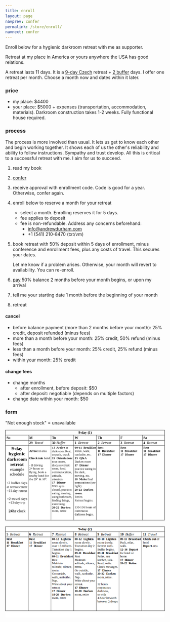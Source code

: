```yaml
---
title: enroll
layout: page
navprev: confer
permalink: /store/enroll/
navnext: confer
---
```


Enroll below for a hygienic darkroom retreat with me as supporter.

Retreat at my place in America or yours anywhere the USA has good relations.

A retreat lasts 11 days. It is a [9-day Czech](/format#czech) retreat + [2 buffer](/format#extra) days. I offer one retreat per month. Choose a month now and dates within it later.

### price

- my place: $4400
- your place: $5000 + expenses (transportation, accommodation, materials). Darkroom construction takes 1-2 weeks. Fully functional house required.

### process

The process is more involved than usual. It lets us get to know each other and begin working together. It shows each of us the other's reliability and ability to follow instructions. Sympathy and trust develop. All this is critical to a successful retreat with me. I aim for us to succeed.

1. read my book
3. [confer](/store/confer)
4. receive approval with enrollment code. Code is good for a year. Otherwise, confer again.
5. enroll below to reserve a month for your retreat 
	- select a month. Enrolling reserves it for 5 days.
	- fee applies to deposit
	- fee is non-refundable. Address any concerns beforehand:
		- info@andrewdurham.com
		- +1 (541) 210-8470 (txt/vm)
5. book retreat with 50% deposit within 5 days of enrollment, minus conference and enrollment fees, plus any costs of travel. This secures your dates. 

	Let me know if a problem arises. Otherwise, your month will revert to availability. You can re-enroll.
6. [pay](/store#pay) 50% balance 2 months before your month begins, or upon my arrival
7. tell me your starting date 1 month before the beginning of your month
8. retreat

#### cancel

- before balance payment (more than 2 months before your month): 25% credit, deposit refunded (minus fees)
- more than a month before your month: 25% credit, 50% refund (minus fees)
- less than a month before your month: 25% credit, 25% refund (minus fees)
- within your month: 25% credit

#### change fees

- change months
	- after enrollment, before deposit: $50
	- after deposit: negotiable (depends on multiple factors)
- change date within your month: $50

### form

"Not enough stock" = unavailable

<script type="text/javascript" src="https://form.jotform.com/jsform/233545977120055"></script>

![plan: 9-day retreat](/img/plan/image/9-day.png)

![plan: 9-day2 retreat](/img/plan/image/9-day2.png)

